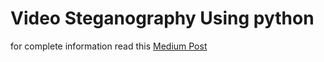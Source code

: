 
# Video Steganography Using python
for complete information read this [Medium Post](https://medium.com/better-programming/a-guide-to-video-steganography-using-python-4f010b32a5b7)
